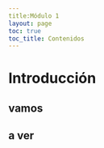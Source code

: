 ```yaml
---
title:Módulo 1
layout: page
toc: true
toc_title: Contenidos
---
```


# Introducción

## vamos 

 ## a ver


